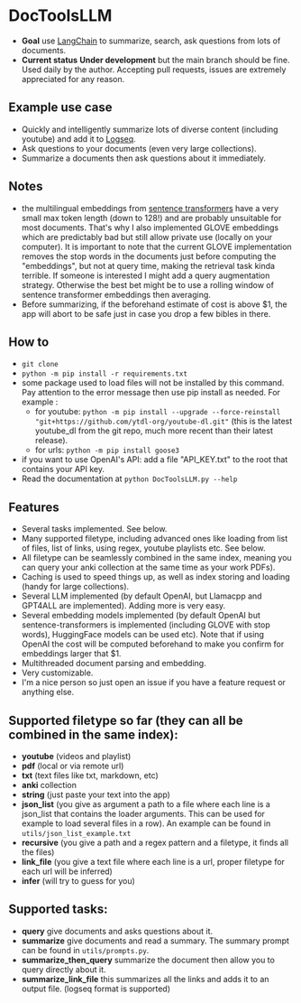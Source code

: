 # DocToolsLLM
* **Goal** use [LangChain](https://python.langchain.com/) to summarize, search, ask questions from lots of documents.
* **Current status** **Under development** but the main branch should be fine. Used daily by the author. Accepting pull requests, issues are extremely appreciated for any reason.


## Example use case
* Quickly and intelligently summarize lots of diverse content (including youtube) and add it to [Logseq](https://github.com/logseq/logseq/).
* Ask questions to your documents (even very large collections).
* Summarize a documents then ask questions about it immediately.

## Notes
* the multilingual embeddings from [sentence transformers](https://www.sbert.net/docs/pretrained_models.html/) have a very small max token length (down to 128!) and are probably unsuitable for most documents. That's why I also implemented GLOVE embeddings which are predictably bad but still allow private use (locally on your computer). It is important to note that the current GLOVE implementation removes the stop words in the documents just before computing the "embeddings", but not at query time, making the retrieval task kinda terrible. If someone is interested I might add a query augmentation strategy. Otherwise the best bet might be to use a rolling window of sentence transformer embeddings then averaging.
* Before summarizing, if the beforehand estimate of cost is above $1, the app will abort to be safe just in case you drop a few bibles in there.

## How to
* `git clone`
* `python -m pip install -r requirements.txt`
* some package used to load files will not be installed by this command. Pay attention to the error message then use pip install as needed. For example :
    * for youtube: `python -m pip install --upgrade --force-reinstall "git+https://github.com/ytdl-org/youtube-dl.git"` (this is the latest youtube_dl from the git repo, much more recent than their latest release).
    * for urls: `python -m pip install goose3`
* if you want to use OpenAI's API: add a file "API_KEY.txt" to the root that contains your API key.
* Read the documentation at `python DocToolsLLM.py --help`

## Features
* Several tasks implemented. See below.
* Many supported filetype, including advanced ones like loading from list of files, list of links, using regex, youtube playlists etc. See below.
* All filetype can be seamlessly combined in the same index, meaning you can query your anki collection at the same time as your work PDFs).
* Caching is used to speed things up, as well as index storing and loading (handy for large collections).
* Several LLM implemented (by default OpenAI, but Llamacpp and GPT4ALL are implemented). Adding more is very easy.
* Several embedding models implemented (by default OpenAI but sentence-transformers is implemented (including GLOVE with stop words), HuggingFace models can be used etc). Note that if using OpenAI the cost will be computed beforehand to make you confirm for embeddings larger that $1.
* Multithreaded document parsing and embedding.
* Very customizable.
* I'm a nice person so just open an issue if you have a feature request or anything else.

## Supported filetype so far (they can all be combined in the same index):
* **youtube** (videos and playlist)
* **pdf** (local or via remote url)
* **txt** (text files like txt, markdown, etc)
* **anki** collection
* **string** (just paste your text into the app)
* **json_list** (you give as argument a path to a file where each line is a json_list that contains the loader arguments. This can be used for example to load several files in a row). An example can be found in `utils/json_list_example.txt`
* **recursive** (you give a path and a regex pattern and a filetype, it finds all the files)
* **link_file** (you give a text file where each line is a url, proper filetype for each url will be inferred)
* **infer** (will try to guess for you)

## Supported tasks:
* **query** give documents and asks questions about it.
* **summarize** give documents and read a summary. The summary prompt can be found in `utils/prompts.py`.
* **summarize_then_query** summarize the document then allow you to query directly about it.
* **summarize_link_file** this summarizes all the links and adds it to an output file. (logseq format is supported)
